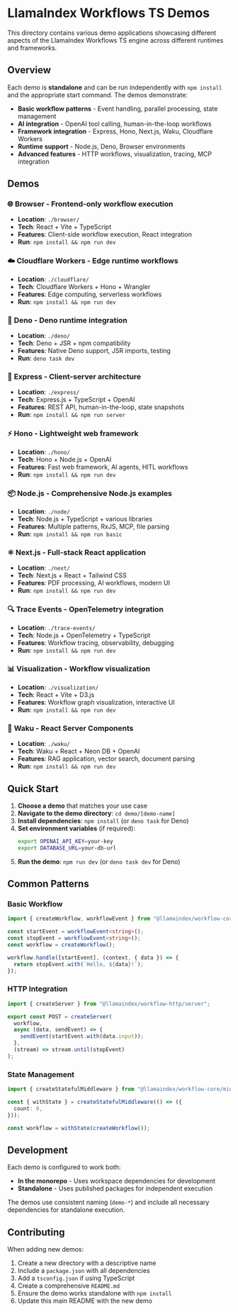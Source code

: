 # LlamaIndex Workflows TS Demos

This directory contains various demo applications showcasing different aspects of the LlamaIndex Workflows TS engine across different runtimes and frameworks.

## Overview

Each demo is **standalone** and can be run independently with `npm install` and the appropriate start command. The demos demonstrate:

- **Basic workflow patterns** - Event handling, parallel processing, state management
- **AI integration** - OpenAI tool calling, human-in-the-loop workflows
- **Framework integration** - Express, Hono, Next.js, Waku, Cloudflare Workers
- **Runtime support** - Node.js, Deno, Browser environments
- **Advanced features** - HTTP workflows, visualization, tracing, MCP integration

## Demos

### 🌐 **Browser** - Frontend-only workflow execution
- **Location**: `./browser/`
- **Tech**: React + Vite + TypeScript
- **Features**: Client-side workflow execution, React integration
- **Run**: `npm install && npm run dev`

### ☁️ **Cloudflare Workers** - Edge runtime workflows
- **Location**: `./cloudflare/`
- **Tech**: Cloudflare Workers + Hono + Wrangler
- **Features**: Edge computing, serverless workflows
- **Run**: `npm install && npm run dev`

### 🦕 **Deno** - Deno runtime integration
- **Location**: `./deno/`
- **Tech**: Deno + JSR + npm compatibility
- **Features**: Native Deno support, JSR imports, testing
- **Run**: `deno task dev`

### 🚀 **Express** - Client-server architecture
- **Location**: `./express/`
- **Tech**: Express.js + TypeScript + OpenAI
- **Features**: REST API, human-in-the-loop, state snapshots
- **Run**: `npm install && npm run server`

### ⚡ **Hono** - Lightweight web framework
- **Location**: `./hono/`
- **Tech**: Hono + Node.js + OpenAI
- **Features**: Fast web framework, AI agents, HITL workflows
- **Run**: `npm install && npm run dev`

### 📦 **Node.js** - Comprehensive Node.js examples
- **Location**: `./node/`
- **Tech**: Node.js + TypeScript + various libraries
- **Features**: Multiple patterns, RxJS, MCP, file parsing
- **Run**: `npm install && npm run basic`

### ⚛️ **Next.js** - Full-stack React application
- **Location**: `./next/`
- **Tech**: Next.js + React + Tailwind CSS
- **Features**: PDF processing, AI workflows, modern UI
- **Run**: `npm install && npm run dev`

### 🔍 **Trace Events** - OpenTelemetry integration
- **Location**: `./trace-events/`
- **Tech**: Node.js + OpenTelemetry + TypeScript
- **Features**: Workflow tracing, observability, debugging
- **Run**: `npm install && npm run dev`

### 📊 **Visualization** - Workflow visualization
- **Location**: `./visualization/`
- **Tech**: React + Vite + D3.js
- **Features**: Workflow graph visualization, interactive UI
- **Run**: `npm install && npm run dev`

### 🌊 **Waku** - React Server Components
- **Location**: `./waku/`
- **Tech**: Waku + React + Neon DB + OpenAI
- **Features**: RAG application, vector search, document parsing
- **Run**: `npm install && npm run dev`

## Quick Start

1. **Choose a demo** that matches your use case
2. **Navigate to the demo directory**: `cd demo/[demo-name]`
3. **Install dependencies**: `npm install` (or `deno task` for Deno)
4. **Set environment variables** (if required):
   ```bash
   export OPENAI_API_KEY=your-key
   export DATABASE_URL=your-db-url
   ```
5. **Run the demo**: `npm run dev` (or `deno task dev` for Deno)

## Common Patterns

### Basic Workflow
```typescript
import { createWorkflow, workflowEvent } from "@llamaindex/workflow-core";

const startEvent = workflowEvent<string>();
const stopEvent = workflowEvent<string>();
const workflow = createWorkflow();

workflow.handle([startEvent], (context, { data }) => {
  return stopEvent.with(`Hello, ${data}!`);
});
```

### HTTP Integration
```typescript
import { createServer } from "@llamaindex/workflow-http/server";

export const POST = createServer(
  workflow,
  async (data, sendEvent) => {
    sendEvent(startEvent.with(data.input));
  },
  (stream) => stream.until(stopEvent)
);
```

### State Management
```typescript
import { createStatefulMiddleware } from "@llamaindex/workflow-core/middleware/state";

const { withState } = createStatefulMiddleware(() => ({
  count: 0,
}));

const workflow = withState(createWorkflow());
```

## Development

Each demo is configured to work both:
- **In the monorepo** - Uses workspace dependencies for development
- **Standalone** - Uses published packages for independent execution

The demos use consistent naming (`demo-*`) and include all necessary dependencies for standalone execution.

## Contributing

When adding new demos:
1. Create a new directory with a descriptive name
2. Include a `package.json` with all dependencies
3. Add a `tsconfig.json` if using TypeScript
4. Create a comprehensive `README.md`
5. Ensure the demo works standalone with `npm install`
6. Update this main README with the new demo
